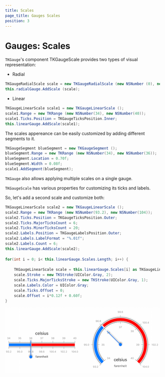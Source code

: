 ```yaml
---
title: Scales
page_title: Gauges Scales
position: 3
---
```


# Gauges: Scales

<code>TKGauge</code>'s component TKGaugeScale provides two types of visual representation:

- Radial

<snippet id='gauge-radial-scale'/>

<snippet id='gauge-radial-scale-swift'/>

```C#
TKGaugeRadialScale scale = new TKGaugeRadialScale (new NSNumber (0), new NSNumber (6));
this.radialGauge.AddScale (scale);
```

- Linear

<snippet id='gauge-linear-scale'/>

<snippet id='gauge-linear-scale-swift'/>

```C#
TKGaugeLinearScale scale1 = new TKGaugeLinearScale ();
scale1.Range = new TKRange (new NSNumber(34), new NSNumber(40));
scale1.Ticks.Position = TKGaugeTicksPosition.Inner;
this.linearGauge.AddScale(scale1);
```

The scales appereance can be easily customized by adding different segments to it. 

<snippet id='gauge-segment-add'/>

<snippet id='gauge-segment-add-swift'/>

```C#
TKGaugeSegment blueSegment = new TKGaugeSegment ();
blueSegment.Range = new TKRange (new NSNumber(34), new NSNumber(36));
blueSegment.Location = 0.70f;
blueSegment.Width = 0.08f;
scale1.AddSegment(blueSegment);
```

<code>TKGauge</code> also allows applying multiple scales on a single gauge.

<code>TKGaugeScale</code> has various properties for customizing its ticks and labels. 

So, let's add a second scale and customize both:

<snippet id='gauge-second-add'/>

<snippet id='gauge-second-add-swift'/>

```C#
TKGaugeLinearScale scale2 = new TKGaugeLinearScale ();
scale2.Range = new TKRange (new NSNumber(93.2), new NSNumber(104));
scale2.Ticks.Position = TKGaugeTicksPosition.Outer;
scale2.Ticks.MajorTicksCount = 6;
scale2.Ticks.MinorTicksCount = 20;
scale2.Labels.Position = TKGaugeLabelsPosition.Outer;
scale2.Labels.LabelFormat = "%.01f";
scale2.Labels.Count = 6;
this.linearGauge.AddScale(scale2);

for(int i = 0; i< this.linearGauge.Scales.Length; i++) {
                
    TKGaugeLinearScale scale = this.linearGauge.Scales[i] as TKGaugeLinearScale;
    scale.Stroke = new TKStroke(UIColor.Gray, 2);
    scale.Ticks.MajorTicksStroke = new TKStroke(UIColor.Gray, 1);
    scale.Labels.Color = UIColor.Gray;
    scale.Ticks.Offset = 0;
    scale.Offset = i*0.12f + 0.60f;
}
```

<img src="../images/gauges-segments001.png">